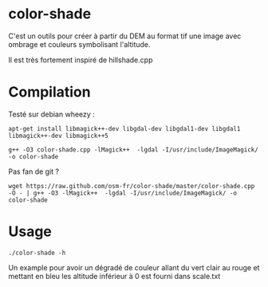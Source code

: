 color-shade
===========

C'est un outils pour créer à partir du DEM au format tif une image avec ombrage et couleurs symbolisant l'altitude.

Il est très fortement inspiré de hillshade.cpp

Compilation
===========
Testé sur debian wheezy :

```
apt-get install libmagick++-dev libgdal-dev libgdal1-dev libgdal1 libmagick++-dev libmagick++5
```

```
g++ -O3 color-shade.cpp -lMagick++  -lgdal -I/usr/include/ImageMagick/ -o color-shade
```

Pas fan de git ?

```
wget https://raw.github.com/osm-fr/color-shade/master/color-shade.cpp -O - | g++ -O3 -lMagick++  -lgdal -I/usr/include/ImageMagick/ -o color-shade
```


Usage
=====
```
./color-shade -h
```
Un example pour avoir un dégradé de couleur allant du vert clair au rouge et mettant en bleu les altitude inférieur à 0 est 
fourni dans scale.txt